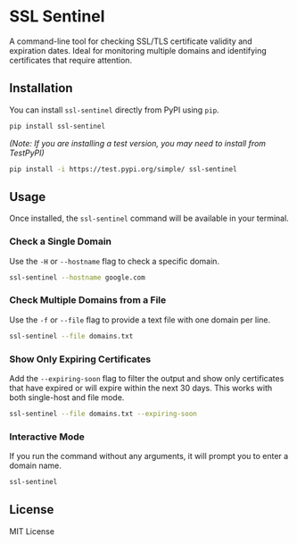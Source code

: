 # SSL Sentinel

A command-line tool for checking SSL/TLS certificate validity and expiration dates. Ideal for monitoring multiple domains and identifying certificates that require attention.

## Installation

You can install `ssl-sentinel` directly from PyPI using `pip`.

```bash
pip install ssl-sentinel
```

*(Note: If you are installing a test version, you may need to install from TestPyPI)*
```bash
pip install -i https://test.pypi.org/simple/ ssl-sentinel
```

## Usage

Once installed, the `ssl-sentinel` command will be available in your terminal.

### Check a Single Domain

Use the `-H` or `--hostname` flag to check a specific domain.

```bash
ssl-sentinel --hostname google.com
```

### Check Multiple Domains from a File

Use the `-f` or `--file` flag to provide a text file with one domain per line.

```bash
ssl-sentinel --file domains.txt
```

### Show Only Expiring Certificates

Add the `--expiring-soon` flag to filter the output and show only certificates that have expired or will expire within the next 30 days. This works with both single-host and file mode.

```bash
ssl-sentinel --file domains.txt --expiring-soon
```

### Interactive Mode

If you run the command without any arguments, it will prompt you to enter a domain name.

```bash
ssl-sentinel
```

## License

MIT License
